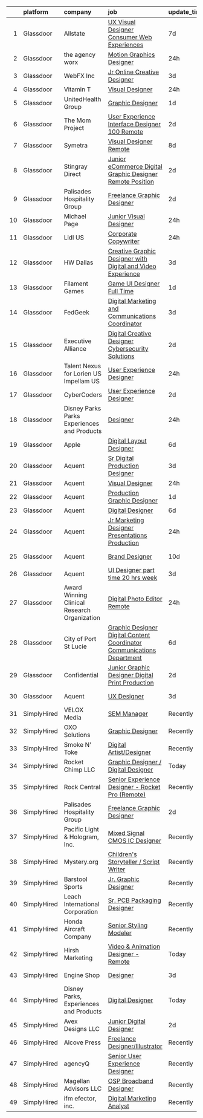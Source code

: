 

|    | platform    | company                                      | job                                                                                                                                                                                                                                                                                                                                                                                                                                                                                                                                                                                                                                                                                                                                                                                                                                                                                                                                                                                                                                                                                                                                                                                                                                                                                                                                                                                                                                                                                                                                                                                             | update_time   | location             |
|---:|:------------|:---------------------------------------------|:------------------------------------------------------------------------------------------------------------------------------------------------------------------------------------------------------------------------------------------------------------------------------------------------------------------------------------------------------------------------------------------------------------------------------------------------------------------------------------------------------------------------------------------------------------------------------------------------------------------------------------------------------------------------------------------------------------------------------------------------------------------------------------------------------------------------------------------------------------------------------------------------------------------------------------------------------------------------------------------------------------------------------------------------------------------------------------------------------------------------------------------------------------------------------------------------------------------------------------------------------------------------------------------------------------------------------------------------------------------------------------------------------------------------------------------------------------------------------------------------------------------------------------------------------------------------------------------------|:--------------|:---------------------|
|  1 | Glassdoor   | Allstate                                     | [UX Visual Designer   Consumer Web Experiences](https://www.glassdoor.com/partner/jobListing.htm?pos=105&ao=1110586&s=58&guid=000001814c5f765fa88008948c3f0627&src=GD_JOB_AD&t=SR&vt=w&cs=1_bc588418&cb=1654843734004&jobListingId=1007914485050&cpc=451933188B21919D&jrtk=3-0-1g565utk2r0os801-1g565utkhjm5n801-3196ac33e8f806e8--6NYlbfkN0BLH0BMQoDn-yw6Urt952hBm1JLFZ7WpBxND2cMIOjOqdmupiC_ZwOjCSzUpM3cDMZGOf-Kt_-x8Ym-llbhspBMgQkvS4-FVVe4lgdPNxQFzCtELzUdOAXdalJtT_oXjWdEPwr5edWDyv8RyJ9E9o24SA9RCt72_oDm4CeruygIA0PVnN2MWJUT2-BxZSxgy6NBtM1IC25oZSmklpD2K-QeMTf3IjYvyO6XLl_1zquMbzMdXq11FbImIh79sBs3B-qXCkO0LlvIe6S9H0gdtyakVCrtzBxYSxfAi_yjQ50x_c-udf3FXsZLZsFsVDLi34WezCdSuyrl7fc-Nx_xccCqyIKwiXCl5tgP-mRJSxsYCvSKSyiKiKKb7MpchxVrbdbAK05bcOVPNZbH1k4OfCaC4WOwVW7XyeRrbx_VsBVJ_SgEj3vgiUQ5Q4qwbrQo8eO1QrMSzk9N62KiqyGVN3hzyAhRmx9ze9G0eWhU0iyYiRhjdMF5-7QOjWMCTCn4jQ1LOn6h6Hg8BKZGJH12w-V1F9Yvfi9tqU1AYSHQffHEE1XzFlfzjk3dtC076auF_Sh_qQi9YH14ZGE5NY7osyDMhh7O1PmRnQEL3zkzoNU20VRvWNzSRoknZ_AXcgpgocdplTkmaox67cFpV__OpcOv5kSd4WwOw-bVL1NKE8_LcK8OU9zS99udJ5hmasniEOeW9CJl9SIBcNNH-E7aFix_4tAVbNGRBnbIDTknExiprAjCxDq7iOWjEIIxObiUTGQoECxiZb8wQiC4vwkiotcgplD2NUt9vaVQonlg2zL52NjL7HqTrInndW5_UcQjvDiNjM8oCKl4s33x0cTbP-tNcBV6iqcvK6OF1IZXdOeRE9GHe6WdB1MyL95rW42Z0R_bRoIpMdbhBMAHXj6n-cZASLmgz3BbZD1EULhlJ_2TQeTc2jCUHyIQjfzqzlhJrtojymVV3DpP1DqqS-lv3Bn-XcbBeehJk2Cv9QRLK7iUBu-vSI-UWHxhj8U3tLH8zZXTazYVarg61SAwmQYUT0L6SbCEodIohkKW1x_7RdQyh0zPnylncQ-UhS8oTKFl2FbN9CfmQ_Wvhns361ZBqHx61bHCGCZ28l9WFJMkgTwks9nF6pA4QMQyXKUVLETXiwAQSAl4kdeKwJF9belMdTkbMqajCJ7oV4jkF_nkdRckRQ%3D%3D) | 7d            | Remote               |
|  2 | Glassdoor   | the agency worx                              | [Motion Graphics Designer](https://www.glassdoor.com/partner/jobListing.htm?pos=124&ao=1110586&s=58&guid=000001814c5f765fa88008948c3f0627&src=GD_JOB_AD&t=SR&vt=w&ea=1&cs=1_879ef0d3&cb=1654843734007&jobListingId=1007929000825&cpc=B101C867B3EF2D75&jrtk=3-0-1g565utk2r0os801-1g565utkhjm5n801-4dfcfc8305449b5e--6NYlbfkN0CNOKpjDIEH11s39GTuUki_mvxNbnX5BtDlH5CMrheAnKze_5JrwQ4joDkGUDohP_SOE8lAmt_vZz9G-EGeDnDgTY1ABtKeqysqzdMimEJuW4OehRSyHdtwSeBMy4KE5yHdmtq7NRKfkLhsPZmu_0uv50DREJw-1P13a4hdLrI64tEYfjorVf4g4VaMBm3NT-0XGn1w2JWBAxW_C9ZW8q1pVowr5zt_UsG1bwXrRngFGad8pN2Jiq7nHhcgbO-hxfswFfVx2ZrUAe1k1P04cnlfmc-vwormuBxJhhq-sytlSX-oT9QUbjdVSkwA9bxvNB4vX64IKkYkXWmcwLwt2pKcDNKSFGaaOeuAICxXhQbz_Gnfdfoz4Jf-eQj_-IiFbfTsKE9YSPeUNTzCLBhsswgR6c_bVmDadaeIQzuveNMja4sxAvX_V5GypKyqGX_98wkdanldfZMo93jWbtpb23JrKvjnKkYHCw-taiD0HvyHBSmcIt4jQhJ9Pa4LTcy9VNtnFQzxJGbZodeXwsMluhci)                                                                                                                                                                                                                                                                                                                                                                                                                                                                                                                                                                                                                                                                                                             | 24h           | New York, NY         |
|  3 | Glassdoor   | WebFX  Inc                                   | [Jr  Online Creative Designer](https://www.glassdoor.com/partner/jobListing.htm?pos=101&ao=1110586&s=58&guid=000001814c5f765fa88008948c3f0627&src=GD_JOB_AD&t=SR&vt=w&cs=1_99ae5d82&cb=1654843734004&jobListingId=1007920957224&cpc=8C7EDB9C3100EB8F&jrtk=3-0-1g565utk2r0os801-1g565utkhjm5n801-a5e3d758c20915e7--6NYlbfkN0AA3uNcJ0aeXBAdVd1dUlJvZjHaUXbbC2QUFGJChoFW7xEU327m6es56oflZv-QfBiXaJjOm2dM-p2ULuXGhhiddON2dPCKM8MZpqUxQMhQF42Ox2TJ-0G6ZeH3VMrntCm-DglIegi0fE0cVrwpgnw8SZdQzorpRYu00TAxEqzDvmhaNkrpWfvCy1IEX20iC-zxOaAvKZRx7Q-8ZAVh3syaEDUQJjusNIt4wbD18Dx3H-uSPgcCBlmzB6DPQWZ9_2T1zR9gGAg0CowSnZEkMc8cZSSZdMLUXjp7e3zGM2r9PnjCtpmEKz2YU_VnJHi3s2556HFi8UTA6XRjcTyi8UD0eZjprpE7L5RTp-TokDaleeNAkJGjLpQqKWONWQn9PUUiuf56X2Vlwl7ATOGzj6e9MZ2j7QbtEx30fgDkWvk8TSUlqj7UNAFQp4y1xMyuNEf12nUwApJDeRVIQtnxeNWavE_r3Vw3ZFqW9WIGTvyHYGxLs_ICZmF9TixwyYMGc8PZXh81Ggt6FsqpoLTIe2SiuTr9t8xbUDjhET-MnKZ58x6n725St3wlyOkcl9ctzDw%3D)                                                                                                                                                                                                                                                                                                                                                                                                                                                                                                                                                                                                                                                                | 3d            | Harrisburg, PA       |
|  4 | Glassdoor   | Vitamin T                                    | [Visual Designer](https://www.glassdoor.com/partner/jobListing.htm?pos=128&ao=1110586&s=58&guid=000001814c5f765fa88008948c3f0627&src=GD_JOB_AD&t=SR&vt=w&cs=1_3db91c50&cb=1654843734008&jobListingId=1007930527459&cpc=FB7E4A1762AE5BEC&jrtk=3-0-1g565utk2r0os801-1g565utkhjm5n801-d8519498b4b33cf0--6NYlbfkN0DMrcEu7yrtATojKJA7cEzGQ3FdRGWLh0CZQInL4ECGI6k5tN82kdM0OKoro5eXmjoTMWZIbl7u2w_3G-0AgWkK9o28OK6nRRyVfT9Ik7OyxkBbbX_YtSkQ1NRnnViWIZLe2vf2pEFm46jGvQJq7AavDzn6CZotzY1UBBCFdcw8wTRtI5AIHHLIqMxgMNjsPjNyQwpX86vcx0WU6b8oJkwkzSQfczGX97iBeleguYmkfrkc8VapYXEy4KM_u-1AL1et6ty7pSURnFMU7vDT-NxqRPTMLJ3QdaG6aikipeajeNOrWczNt09DXhtYKoqdUZ7OqZfojBrQtR9gH2cLYK4_qBm7r_PXdAZHFXLrkm84VgfT9Pc4qBQzHvRmrWiexHeKD7mz-60JsfAp9OpUHpfWqYTwXzqZwRmYlmaRpApdCySJexCaRt86D4g5d9p3kQRAZUavkKy08IzdUPtB0THY9mFGIwDYaiY%3D)                                                                                                                                                                                                                                                                                                                                                                                                                                                                                                                                                                                                                                                                                                                                                                             | 24h           | Remote               |
|  5 | Glassdoor   | UnitedHealth Group                           | [Graphic Designer](https://www.glassdoor.com/partner/jobListing.htm?pos=112&ao=1110586&s=58&guid=000001814c5f765fa88008948c3f0627&src=GD_JOB_AD&t=SR&vt=w&cs=1_a53f90b2&cb=1654843734005&jobListingId=1007925723691&cpc=D2F1DE17EE1F43B9&jrtk=3-0-1g565utk2r0os801-1g565utkhjm5n801-84099ce061949680--6NYlbfkN0C8O9VKdOj_1Zh75e9_CvYhSsWVxS1Pvi5WUWhsf4w7FJvt2herunrAnbex0gfe-miEtfwnEG7YmaI0P4cBz9r9fnZa9AqoU3ZpeJ7qE8olRGpOy3xTEezaZvnleokIt1RLNfY0JLr9DEWCbHWXbbPy8uop9OifTU7dcaR19oDDO_qhOthZvW7D5mRp5WptNnUTgQnrgu_dBpfzZKczZ4Jpr93Ej-h07i29tQa9duGuFP1KJyqUhAmpG5gQL2vxT6qKo02r9kmfUVuXsafeYsrWAlT-bqAB4TG0iQKUwlLtctmPGNWpMkg-_BFIhDZ_QgKXIXZPNPV_hIc9AMcMv99pg1r-RKj3tW6RiP8CXXOHNFKhNYcFePrfWDYhQdnv-NlHxDv08Un_R1lGSiPnvfrt_QsyI4k0DKoAgXhLOo8qZsbrTpvp0_XG)                                                                                                                                                                                                                                                                                                                                                                                                                                                                                                                                                                                                                                                                                                                                                                                                                          | 1d            | Metairie, LA         |
|  6 | Glassdoor   | The Mom Project                              | [User Experience Interface Designer  100  Remote ](https://www.glassdoor.com/partner/jobListing.htm?pos=118&ao=1110586&s=58&guid=000001814c5f765fa88008948c3f0627&src=GD_JOB_AD&t=SR&vt=w&cs=1_40d1f4ad&cb=1654843734006&jobListingId=1007924076264&cpc=3DB599BF2F4828F0&jrtk=3-0-1g565utk2r0os801-1g565utkhjm5n801-c89015cb782c88fb--6NYlbfkN0BDp_epf89aHDQhKpPegNJQ_ldQpEFZQsM9OcONMGxWx6pU56EKHF58QjVdAUvn2gWzb7WT_VdhIpzAiVpMODtkVOcZENW7bENNSSsAVNn7IHdDQtV86IQomUvFWJWzGvxMGURGvnhkP5eEoFQVp12XiJi2UjaWP3yK1iLlf7xJNcT7JiNQILogyF-m0AGT1enWKNM6wUfuow1E2njTXElQ69bdPqkGhWcsx_OkuCo3PFRlaZvJRxyrMDKyxgWTJ4dbD0Z32newvUEmm-eTFEfllEROssvsdvbrqT--w1_qrHtJuV24fzxdkQo683wImnguLMdAmhSf46ZwidmTCzruuj7PjV23MHuQWGNrU69flLApZC2KWN8N-nd69Bkw_Rcz9XskbqGBge_rdnOD9a_-WUgra__S26hf4vlOTxlFgOdJXqAdZMz4sZJ7PzkQqvagyTQCkR_1joH5DiU-jxwSjLJJJfDqswjj9IpewHN0w8WhYECmGyN8q5TN80YJJIbzNP0YR0YuX9bhhlcQshh62up-q588dMh2pmqOG59X-IKhjXDZxm5eQXakYY9LjYM4wXehtd2ctA%3D%3D)                                                                                                                                                                                                                                                                                                                                                                                                                                                                                                                                                                                                                              | 2d            | Remote               |
|  7 | Glassdoor   | Symetra                                      | [Visual Designer   Remote](https://www.glassdoor.com/partner/jobListing.htm?pos=116&ao=1110586&s=58&guid=000001814c5f765fa88008948c3f0627&src=GD_JOB_AD&t=SR&vt=w&cs=1_1438c7f0&cb=1654843734006&jobListingId=1007910117840&cpc=8795CF9063CD573D&jrtk=3-0-1g565utk2r0os801-1g565utkhjm5n801-81365151b091542e--6NYlbfkN0DxLmO7NH_YTtLbOIMvJFqJGEF88__vqD2fZF7JxivJ0azNiCTgnfJhqK52DTe9kl3HxAUXSrL2mTd0Ptx5yHlrOP7pNyy_I0DH1ewqAlG-HwrZHUudZdbZdhMuQaE91j7v3Tw7VN79EeVQTmxCsMd4tn55Y-PDa_cgZasr_TwpzBPmhQ7LgEoU9MVtgisGyxve_mgKCkvwIM1jenrnTPiAhkQS-IQI1e6obUGbteBQHCrYruA0Y99op_UObPwh9vduIchyiYuRnCom9b8MvYmZakQyEz7rBrj2y_cruem3QxXiAqelnLtfhSSdgRE4JuCTryN-uV6Xc9Pb1XG89In2GZU4XhEg6b3Xifm6wlLkcvdNbUFIhTsfxOflZq6cdmYlPoRdOFHzQxlLY4vnLkjqMUwBypBeD_EIRqKHUjtaY8PAy6WN2Qpfvt9oYy6v_aAR3FdzrY-6BbJMC4sObH3j2sTzmbp5bT6arN2pFirGtxP5S-eg0vKnVnsx04dv_pwH5bSS4R63v0-jyxLCF6dfJaqDobCo9RvLkfYIGrtapGRwq5gHPHG0VDNIiuNiKX0c4Hqe1GMDHg%3D%3D)                                                                                                                                                                                                                                                                                                                                                                                                                                                                                                                                                                                                                                                      | 8d            | Bellevue, WA         |
|  8 | Glassdoor   | Stingray Direct                              | [Junior eCommerce Digital Graphic Designer   Remote Position](https://www.glassdoor.com/partner/jobListing.htm?pos=109&ao=1110586&s=58&guid=000001814c5f765fa88008948c3f0627&src=GD_JOB_AD&t=SR&vt=w&ea=1&cs=1_dcda818a&cb=1654843734009&jobListingId=1007923741709&cpc=8795CF9063CD573D&jrtk=3-0-1g565utk2r0os801-1g565utkhjm5n801-ca1309b66b79657c--6NYlbfkN0BhFJ8ddqZb8WQY2A-LeqcjzbfYC2yoFcx2RKsEMgWd6jGlCMHeR7ko2nHT3289qBai5XNC1ViXklPT3WNs2_u7ER1JOGWSYvxJxWskRdie3v46bNpVlxKyU1DIVQXhDtzHDF41iu98h4VRwKzPs6k3Veqtu8F_3ZVz8m1fz8iC-3euLieDQOUjgPFw16-zL97wFQJ26EUbVWNY3U4pHXGlCz4CbdtDcXfHpAWZjxYPDSP2bqmBLUctceuLzNb4-9ldgNYWub3WGpVPYDxL-ebXitcp0iZy6vng3sbuQJroQcsny7OhWid3ghi-p9Izmm2h5t8P5eu4bBBxF_em3MvxSsp2Iwc8Zhk6cUyBnimV8dW6NADqwi_hqFMqFx2rsg0a5RYfVJRhSl6-2NCsLHT0e93bH42_ys7fdhG8JSv4AN8-CVSDzvIgRIc2bUIcnqasmOc-LUxQrZZaif_HVMdJ8BIj8KkQkF5DVx6hCwIxzhcxenpEoJb_SwW2UdXd0d8%3D)                                                                                                                                                                                                                                                                                                                                                                                                                                                                                                                                                                                                                                                                                            | 2d            | California           |
|  9 | Glassdoor   | Palisades Hospitality Group                  | [Freelance Graphic Designer](https://www.glassdoor.com/partner/jobListing.htm?pos=110&ao=1110586&s=58&guid=000001814c5f765fa88008948c3f0627&src=GD_JOB_AD&t=SR&vt=w&ea=1&cs=1_58c7a596&cb=1654843734005&jobListingId=1007924335698&cpc=F41FEAB56D215062&jrtk=3-0-1g565utk2r0os801-1g565utkhjm5n801-b405e2b8cd644ee1--6NYlbfkN0D-dciPH9-XlgGA_QM7HOrLqMY4F-XGjrsbE9eoo8PYvzP2YlhXXoN_7sRlTygH8jXsHW9AhhAerFGXSZzjzXUL-2FMcYLGfFffhRGLPR6A8Cxyaq-mxTzdhVDhKA4ZrfrYplTarPFPEoWbiFJaS0BgSMr4lpI52QJ-872kShdPl5U3VQOKBkvAVJDfmwkKnyO996_KFe-8RoXWdq_baslmIC3YinnrWXCaMQgZ7DLzqefK76wKF3j6MAK7niThiGuzaHbg_jNA0g0RCHgg1EAof4LIX_KfgvGOcZZ57_XnFVcE5LmLMnL6TU_KsXq2RY_OIcQr-KYNzGs_T_MrBpHx5vwS3edqZb4rqzY2vnj0gshIzV_XA0YKoWqX9NaPG4EQhGnF-Kb4kc79i5UmNf-8EyAaRGfJP9Y10H5L9LQ43PPB0At2SGJE6JCj1NnVPW0jFu7mkB4TY1dbuTGFlJwmPjB3--b5OKwbLSebYIhOUhhvpBLOQ48vNvpbFjRIR30%3D)                                                                                                                                                                                                                                                                                                                                                                                                                                                                                                                                                                                                                                                                                                                             | 2d            | Remote               |
| 10 | Glassdoor   | Michael Page                                 | [Junior Visual Designer](https://www.glassdoor.com/partner/jobListing.htm?pos=130&ao=1110586&s=58&guid=000001814c5f765fa88008948c3f0627&src=GD_JOB_AD&t=SR&vt=w&cs=1_9ca21044&cb=1654843734008&jobListingId=1007928702377&cpc=F41FEAB56D215062&jrtk=3-0-1g565utk2r0os801-1g565utkhjm5n801-93169d2ec020eccb--6NYlbfkN0BR3ykMnr3Vw97HK5IC0i9Uo32NXohanwqRY-CI8z69bhgeevNMD5Qwspc8okAYAwYe8UYaDDZ3juXZomsDYgqLO7C8kFnoZH5TFKU0w3QBxRYopMv65UtgRhebOCD458_83-WChSG7M-rU16JKdHjP9aPtnAXh8UK6zTPDD0x1NbJPQo4J85lhmeP_FQtD3u__Nogsxik978FZTce43b8wIjo6CZcOph0N6jA3KRl1wj6Dx-45naChi-h7PAY3koC6x1IjWjkrKdUHNLLiu3eH0sit8imueUvVPqeIkAQB39MSJYSdfv_LQj-Xupvp5GR49tPAD7US6rXmI8G2uVkBB24Gk2NKiDKIeLnx4RBuo6NZafjt6aOrLCUKOFqDfiodLOXzj19MR1OWyF8Eugh_eIZqiYAz3DsQCc91RHH7rrE6zCjaUsLPypkbpRSySblqc-LFXHvlhesEjHycEyacEMTCIb-VoiFBOxZZy0oQVC0HIK2CtYvG47MHFFiSdYP9T37yBbBkFxqHcSm5JHDURTBg5fysA0PLh4t-8sfFMzHtYPjnc02KJza5-mSERuobHmvQrFh9MqLZGYCTEDedmClDJLuzSERFHP3zSjmidZvAEK5AhAqIQ-QOh1F60_o5YhTawfDHkOXbsdADXJ6GFX4-8NC9qm6eGJJZ--I-IYc_doYrChsmbs9ZWwaNwM18Snw7jOTEpu4W_Jzu4byI2fXA3b7PFtkgdEBOQjscq2L7CxBWLV_R71qasGya26DZNdz69vv40vTRkTLBdjQyqsxVbxGrxS7N2ysVOU19_Yt2KxQBl2lq_z4MCqyS0hP_VHh_-4EUtro1dxqam8ZNgpKuui8L_ZOr1-faFzy4j2b3MHgwjmgdulLgfysnVfx72V1_KPDhtsIf5p0stvZtIR81fU8ZS4JzzvDToqdMBwGWtybGX13GjtMNbtK0TqBjh-50pyCGPuDCmwJIizEG7XoRSNBFLyF9A1d0lSKgJGx2A_8xP5q59fO27WvX-Cmu1dqb1riAKA%3D%3D)                                                                                                                                                                                        | 24h           | New York, NY         |
| 11 | Glassdoor   | Lidl US                                      | [Corporate Copywriter](https://www.glassdoor.com/partner/jobListing.htm?pos=113&ao=1110586&s=58&guid=000001814c5f765fa88008948c3f0627&src=GD_JOB_AD&t=SR&vt=w&cs=1_11531aec&cb=1654843734005&jobListingId=1007930038559&cpc=A65DF3A704A48F9B&jrtk=3-0-1g565utk2r0os801-1g565utkhjm5n801-daf455dabdb6a116--6NYlbfkN0B7lF4gd9LLEYBrGqWuHscbhgZWYIDZvIdUMuh70svRVlXrsVJWsAe4yv5l_hMWg7mlGMKZGTURPxUwBPhbgyCZE1X8TQBYqrpUlGH3AJpbbJ5uY0mk5NU3qVyFyfVNq3Nk6QNFbFbOkDYkiRDWhH3ymWxLg5ae-9AHfAOjf8s_8e_qSyWQD1l2GNyNCRYunE-uJJ5n8c8RtYIVzYNkqzHD63uda006hSYee3hMqSS5UM6H7XM7vwb_97UFYtRTdGXn2KN0Aqwp4zfZSiWqUQMVDu6jSyh3m6eGYxX3YPvwhKkXXYKS1k3o_nyJA4LRtdCvlhPWbjfWxY24tF4V8CcdM1pLvMAA18PSG914Tgv6AXEH8acrhEKXSAEkL2VGSImLhthFDj8F1uAWgnxcz-o0TzJKRpLBFllPmGC9DRJpJdqbSZevXne_XqpjU-qtFqxKg3WAtfzXD0AQADWsFt8lHMgbUYkWbrhsn-1yE7wyzZ9zZTFJLGpM55X9kx2qlYuAWPO46F5FrvxHFES9gxGCgassU9LNS3c%3D)                                                                                                                                                                                                                                                                                                                                                                                                                                                                                                                                                                                                                                                                                                        | 24h           | Arlington, VA        |
| 12 | Glassdoor   | HW Dallas                                    | [Creative Graphic Designer with Digital and Video Experience](https://www.glassdoor.com/partner/jobListing.htm?pos=126&ao=1110586&s=58&guid=000001814c5f765fa88008948c3f0627&src=GD_JOB_AD&t=SR&vt=w&ea=1&cs=1_9394ecf0&cb=1654843734008&jobListingId=1007920941930&cpc=3DB599BF2F4828F0&jrtk=3-0-1g565utk2r0os801-1g565utkhjm5n801-216e27cedd04274e--6NYlbfkN0AmNKfMoP4Y-WcwfZNcn8BOAGDuq6g8N_Yu2sz9wbgpAMHio7G6slkKqzeMFlgaBrlo4SIlbY2cnLhyZlDxkJbLDmoLGa95g0yC6hCLKz4gO1UNar4bEV1TFtRiz347Sem06n6HmBs4VwGhe726-pSZ7nxtckvYjsfRPyZAMcQa22d63Z7KThvlYw04eEcAn8V0zw7MHs8dE6zMrytzLIbVFO4I0kXSNgAg0qhl_MDeQByD1vZeLgfTgke-RqpC3pPYCuE2Si_PuLsqy1o3JX3uhuzqVnQAt_kzJ98MhHyF8hO_vObjrDqGtql4A4r_4_sLxwhCFtpE9bSTb7LVjzDwzJccEanS7ohizSzZvKXP_sgrhNKrpZT7qvdfFuhn60Z3KBC1oydxapTFiRCyE919LdH6gKrDNqjyZBTgev8Lg5l-z_lcUAf6eqr6LrnHvcevezmpenAYyjr6UzbUmh9-nLbQT34AEDXooicO-NOaGOccf9p1PLChitmmVzyREpCPa-tyVa4llgEuhXkvDkVNjUmoPvR49JMyN3VGfqVMzeEoXD_Q3wod)                                                                                                                                                                                                                                                                                                                                                                                                                                                                                                                                                                                                                                          | 3d            | Dallas, TX           |
| 13 | Glassdoor   | Filament Games                               | [Game UI Designer   Full Time](https://www.glassdoor.com/partner/jobListing.htm?pos=102&ao=1110586&s=58&guid=000001814c5f765fa88008948c3f0627&src=GD_JOB_AD&t=SR&vt=w&ea=1&cs=1_444e4939&cb=1654843734004&jobListingId=1007926667899&cpc=C17E88BEEFAF6676&jrtk=3-0-1g565utk2r0os801-1g565utkhjm5n801-5741f9704e3fa8b7--6NYlbfkN0CIHMGocNKd5hoXLwwKXhS247lQakt22NtwViB8HW65UO_fRUkh-j7Og1M8k5VNV9rYplI4LJe9i7ed3Kmy23rbClFjac3rCags56SL1kJCIrYQichaQUGDB8kNDj1U_zqYlK7mbJnHBhK4jTqTofAnaxL0YVR1u6q9U8_vkCS7BryN6jYcYPvTGpauNhw14zltC673JiyqkxgfrPpqbrKtQhOJ5mSearWSWz7lFH0LHZIaLbJ6_wGOV6gBKSjiv7LwnOuXdICEHmUF-B_D4AOn7LHoBqgA_nHn9Loz9zX_EQRj4uNnpYxaiih7eRlfrE31CPIfjj1XgUza5ypthZC_1-E0UYGIks1ER02fSeVa8pUKgXm4jUuyBzC2ul_U3BJf5wmWX1jCb88gPMAz4Rd8A5s2o7A39Oln2TWNxlHGcaiJIJ_WZ_wJy-cs5oAZa-kLUTsoUQDzioTOWoAo-Xi4)                                                                                                                                                                                                                                                                                                                                                                                                                                                                                                                                                                                                                                                                                                                                                                         | 1d            | Madison, WI          |
| 14 | Glassdoor   | FedGeek                                      | [Digital Marketing and Communications Coordinator](https://www.glassdoor.com/partner/jobListing.htm?pos=115&ao=1110586&s=58&guid=000001814c5f765fa88008948c3f0627&src=GD_JOB_AD&t=SR&vt=w&ea=1&cs=1_0694483e&cb=1654843734006&jobListingId=1007920770878&cpc=AC285F3A3ECA6BB0&jrtk=3-0-1g565utk2r0os801-1g565utkhjm5n801-cca607c3c0648905--6NYlbfkN0AquCZtbr8whE4RyoGB45mshiPvIrxp1O4WhPj3n7YTCAYHPtPcCf2KkDSz2ATG_ATvbHQRzVgspjWIohLOvsKGZ_3Q0U0zMS9zoAbtAz67XR9oi5E7WPeTrb2VQhdWF7vOGwSOKvL1hyblesdU0_xBAuKsYrxZmZYFQ570ELhu6jpjSTK38ey70P3u2UYcX5HLrkp5huXhLvpQQ6VqK8K1bkfrlK_pPdxVwp04JdMatYEnyLCi1eUzet3dzatgsr6Y-auysOtAr_vv77hj1x4l5ROf2xgoA9Qnn0U7zy12sq3fSUiMm2y0j2nTq3VP0SRjxXamzZlauFYyxpTCp3S_GirXPe9fYj4Hwo31Uz0t9J2R8Q-PE0wYm5pM60IKCo_z6lMBKkLiyEbChSZV97jS7xg3SJBIUM4hT3ujNLwqMe3KSstPVJ-x-p9V9HKDAeo0i8NK1Qztqd7QxSOoUIwAbuXwAnHZHgEhrc3W2vEVb-7zAUvRqD4yBEFAmquNUzEvDvmDo7C9bU8PV3YBmTam)                                                                                                                                                                                                                                                                                                                                                                                                                                                                                                                                                                                                                                                                                     | 3d            | Remote               |
| 15 | Glassdoor   | Executive Alliance                           | [Digital Creative Designer  Cybersecurity Solutions](https://www.glassdoor.com/partner/jobListing.htm?pos=107&ao=1110586&s=58&guid=000001814c5f765fa88008948c3f0627&src=GD_JOB_AD&t=SR&vt=w&ea=1&cs=1_72794ab4&cb=1654843734005&jobListingId=1007924471012&cpc=39721386339D0809&jrtk=3-0-1g565utk2r0os801-1g565utkhjm5n801-ad74467a5a21d82b--6NYlbfkN0CwzYGXvs7IoeNFs0Zh-VdXiH8J6jyQ3NSSlcfr-Qk_wxbHmGsP4nGx7LNB6r8l1gq5JvdwfVRs1V29JKme-1h7gzB2CHDshlgDvI_3zD0Q_PKn07thd_x3H7_BQxQyGtcmyZ8LABYUG7e2pc1B8w1oVvPe1ohEWWTtVEFbsaOoIEuLv_I9H5vQwUaKypnQ2aSyVkcYEvPgUSYXSf6gssmLRpidTtlmMl0pUs0v3malB7ztYo-mw6zuic0N6HM7xNtV507HoSVnZCQTTQEkB9p-aIhqUAD9E1Or5VrNN4mVYJPRi-gxSPn9mRIxmmygiCATf89a4T3f7ewikyGjl5Z88tAvz8YbIRjg_kMvUJ3dfxieShhbukBWW3lt7TcvIbadP9Hjt2ZOZIDPW_k6rerfUhxyTBpNcfvBPKCIKCQoPXL0oAHtC5IcTkeqLevB58EZNdr6bHtYZGZFOvvTWj6OME2caPpquRiEAZi-U1zXErk4nhcCwZGHJltmUmFNAFNVAoFC8xQJfsjUThD7RftPLMSqM0gotiHwv7FHGaIl6DiLghAQ-7E6kipGT1Fz87g%3D)                                                                                                                                                                                                                                                                                                                                                                                                                                                                                                                                                                                                                                     | 2d            | New York, NY         |
| 16 | Glassdoor   | Talent Nexus for Lorien US  Impellam US      | [User Experience Designer](https://www.glassdoor.com/partner/jobListing.htm?pos=114&ao=1110586&s=58&guid=000001814c5f765fa88008948c3f0627&src=GD_JOB_AD&t=SR&vt=w&ea=1&cs=1_f2b4237a&cb=1654843734006&jobListingId=1007929643926&cpc=0C139D4CAD5A6DB2&jrtk=3-0-1g565utk2r0os801-1g565utkhjm5n801-5676c7d39d2888c8--6NYlbfkN0ARyD88zZa8G4fZaD6jLAgXtQ8K-B7dWBWCK8oXQKVaKig_6nzqbLjwMGuvQzHRYlMgYbUjcAqUjRQS-QFL-aHs_GaJdbjTGMRGGBhel8_kPyf7Xom1yaUJWfqycwXroM6fuv8qCb_53NTqP7EE8KAGs1-Tr2v8nyR6qDBGDLRsuIsWuJX8uzU4dxXIMLtqwH9BDU4wjl7wnbaTXcpbGCXiH014vKvCZnA2DEtVBqryZX0sFD3iq0obhrY6hFWxwmLSuRE73JULakyACprIbsrwKjlGFRTEi5-FXklEjQQBgygZtrEMIRpu4LX8deNrMgNKyH7bcsMPKP1utSaGDFJgZ5Aus7pHxhta-S6wTuKPu9FDtBXpsxuoUjwlnxl2YS-JTLhZlqjHrDrOevoX7t4m5u0Fb_mvFAJsJLV3Dp7XBx6DmqMsu941QoErJKbhsnEUVj46wF5NpshMHVngaGQBJrMPRkAfacCtg9gh7rkVDlbRBnDN8SEA1Lv_3NL8XRb-3c5rEQprNg%3D%3D)                                                                                                                                                                                                                                                                                                                                                                                                                                                                                                                                                                                                                                                                                                                 | 24h           | Remote               |
| 17 | Glassdoor   | CyberCoders                                  | [User Experience Designer](https://www.glassdoor.com/partner/jobListing.htm?pos=127&ao=1110586&s=58&guid=000001814c5f765fa88008948c3f0627&src=GD_JOB_AD&t=SR&vt=w&ea=1&cs=1_4f0d8482&cb=1654843734008&jobListingId=1007924033366&cpc=FD1C1DA32C38CFA7&jrtk=3-0-1g565utk2r0os801-1g565utkhjm5n801-b2491658ecd8b5e5--6NYlbfkN0CpFJQzrgRR8WqXWK1qKKEqALWJw739KlKqr2H-MSI4eoBlI4EFrmor2FYZMP3muM1cYvA9Aw0ogmBomA7d0SE11ftnezsr6GAva9kA6s15njMtLaZAuQWub7F_dtom_4c4rpOUZb17j02ZXJBvf6E_l5WFU7cccHQf2EBUYAY0KgKNopd7wEofHIFz38_LAQYpIpfyFudexNqJAeE5p5DMGKT0pAR_iaoVl9JUkx4hpvxkZE_zovDFgwQet38mIwEJhCQvvBkITj5wK-mXsPjkO8mKGQwpJMIX7W1_RVftRt8K4L2p5jw0U5DyeqthE260rSq8aXc8es9sJ9HwD8GZQ-joZ0s_2_G-9OOdENg_cwquMx6z6XYSUTk_A7ydepJniPqQRvl-Qjqg273aQVPpGsZc7Fn8osK_LosUy6hCT06RG8MjRxGelbXdRYT09w5qz_c22V_hO5ZN1n4zsdpExK_x5IW7W32qTI5j_KITnBqdXDaA3CYeo2ba4pn4hgkchFmEaQ-uAgT3iblCsFXDZG96wHtkOVqXikXIacFKiFunWRJhFaX1OieegIHY71U2LLMt7A7NdxTy04nIM-0U81jtnGK0rhFkXDZ4J5EMD6H33kJ5s53aBgyLusYoUO_QvzEVoxz_y9wnDZOAHWhFi8exKEsMd7L04CsEYtPWYGxtdBynUgy99cgg-nOHc1OlRfh6jq9DLyIEA5Rq3z9FDxDe9PZEfiztWr6Z-TkAl_LVqAfQk7TLoqBNZH9oycfsUGqF9PE2tVKrd9D1Oqxr7eJSoj21WPaLSPsRcLRShdPfl7Y-Fl3CAfKiY_Sx4m9ct6mH9qAGGXeAWojfZ8w17RqZxyNwI6oCCDaZT2ML5nK_RoJKXSUSyJRBbpMiqP-fn9jbm_f3G7M51hzCudQNrLRWpRqeyLqb4QmaFqTfhNZWck7Cl5QVhw4Usn-N9FNadA-pnGuJL-Rw7fkzj34-hBkyN-lT-0tU347Dwfva7Q%3D%3D)                                                                                                                                                                                                                 | 2d            | New York, NY         |
| 18 | Glassdoor   | Disney Parks Parks  Experiences and Products | [Designer](https://www.glassdoor.com/partner/jobListing.htm?pos=108&ao=1110586&s=58&guid=000001814c5f765fa88008948c3f0627&src=GD_JOB_AD&t=SR&vt=w&cs=1_6c5035d9&cb=1654843734005&jobListingId=1007930256287&cpc=B076152010A3B66C&jrtk=3-0-1g565utk2r0os801-1g565utkhjm5n801-cb336f92646948cd--6NYlbfkN0DAFTyt7pbDCC2JPO79CSdi1dIb81yjczP5qsKcZIxgiRd1qisRd4re16D_VG3-wzWE0TRV-qtevorwjV3mIJmiXXb0WTXAudi7ioZ4e0eyVj2o9JPD9f7zg2gmYwJ0zu9VOh4ktblP9_sN4JF0mFFnPzTHhjdHTPqojPoVT9e6GY5f_GqagXMLu2_yc6F6bzskn4Dw8GHqSpzjs0FBy_MrtYSfgavqSBZ_NUQItFSPt-WZM4e-K0Vnh-RM8bvYgDZGvf7YZvdjX9ZUmGROD1o3PSSqfi9gmvYQO2wfBuK_ywKx-yqAroELEvze9TvK480vbxdmP7UiR8Hu8m-CHrhXYScCXB388v50CIwRyteuRMXl2BT-jMqNXOnixgScuQxuyXGGYNtCyj8Sbvgfabw-2_PYKMi5BU40gWzz-egO0vDVDEdVsOyOlI9Xu7s59W1m7o4g943d5g%3D%3D)                                                                                                                                                                                                                                                                                                                                                                                                                                                                                                                                                                                                                                                                                                                                                                                                      | 24h           | Calvary, GA          |
| 19 | Glassdoor   | Apple                                        | [Digital Layout Designer](https://www.glassdoor.com/partner/jobListing.htm?pos=111&ao=1110586&s=58&guid=000001814c5f765fa88008948c3f0627&src=GD_JOB_AD&t=SR&vt=w&cs=1_de48fd0c&cb=1654843734005&jobListingId=1007917015785&cpc=B076152010A3B66C&jrtk=3-0-1g565utk2r0os801-1g565utkhjm5n801-8a90a70d83359f7e--6NYlbfkN0BvKrLyj5gPmtZO9T8euul8TCxuuKNOtzRJOomxnwSEodTz2Bc-sPZl8WPllYOnI2gKGmARVlNo3lfOjTHd7doCUsSM5i-YfW4ki4WP-9LUd2MVhn1uzP_bgH3s8MZWh03QrAkubf6mSv9eExnRnsSPx782mCuy7asyDNCUfMp8kjL_RZtOQHPZwrYU9_AkDs0q78TKASI2Js3aWMK-3u6zDJ7wv7AqtZuhjJ8oaZnnlh5ZKMrAuXuLNXBDpgu_3VPYYsO5_VpAWpgbKZXZeolC1eOlWRgU3utmbJjsMC39xyDiEK4Pkh25kEIpfKBq0fCkSVuUxShKAnTz-qkyP08VjeNuOwFVYfHLaZRMlDaOfLicmxtu3QVDXQBNNwOfnI0b6wMgs_2aOaxzKkt3L_K8yeE1nDpzUXxp9D9nIqz8kT3qkGEnuT-pHYfLPm-aY2idSl9SgoP99IuL6nvsRhjGPWKnB6rLare-z67hgN_aIg-DAzoRf-PuLFLypk2Sa5tljibztyTXv1Rths22m3Pq1Zva9V0_LoDouIY7fiP4D5CucQk1kcubWDZm_fWqy-lqHCQ-rTZ4NaOW6taIAzMuDDCBwkGXVpHAY5rTF0nKWgnHGFuA1C1Hq329P3GXOJPXkyKdSWSNv21Et22_2xcGWeOEZnPs2I3MkVKH5YFDJpMJKKz_ov33XHdURy8JsFmbRQg-8TcWdDjCX_jVh0GS1Kwy7RrPX8aX4EZa8VzUSSw2c7lVNiGq36AuSXAwNEf3nzzW2cMRvtnPN5qF8t2orhjGuGNX028zad7iHljOVpTa2bPSzkYu7kSHaB_0BIGYbrwMKPEUig4cKHaTDcolLF2pY1KFZeN5YXmL5LYo6mIcsY9L_KMhCBhR2uQLigPpiBFGXH6JiG4ay6oay7QrCX_wHGA-hoHxXL8TjNryIVY3TSU2ZBxlUA9N1nN5AqZqhicUcVdRGQ%3D%3D)                                                                                                                                                                                                                                                       | 6d            | San Diego, CA        |
| 20 | Glassdoor   | Aquent                                       | [Sr  Digital Production Designer](https://www.glassdoor.com/partner/jobListing.htm?pos=120&ao=1110586&s=58&guid=000001814c5f765fa88008948c3f0627&src=GD_JOB_AD&t=SR&vt=w&cs=1_a1e23c7d&cb=1654843734007&jobListingId=1007921832998&cpc=C4A69CCDBB3B9599&jrtk=3-0-1g565utk2r0os801-1g565utkhjm5n801-953cc05058cef521--6NYlbfkN0DMrcEu7yrtATojKJA7cEzGQ3FdRGWLh0CZQInL4ECGI9gD0Wolx9R2EDT7B77c2cSb21UpoZIp8N53jYO_X-sSQvxVN15ojehJN1dVXpIldGr5a5B4sQnNzRre_48jY5vF8_KyfYTpC8Qcjd7G56_hyQ0vkT-j6NlD90R3eOHYb3op5BPftFVMUnAQ4x5ftLyGT1QFBMJOetbXnQ-p1w7DAMwIVdxgHgqYsIug2DaJnr1hal7ISvLZAI_iALrse_gWaot-9ApEjD24q86TYUjDPNtD5TJyk_t78Wj-5nGuKQBnGu5kmpafQrqSqR5Av-WfkTJayjlXgZWRCd8nL4wDz-QOXR437Gx1ZXTfYGEIAJoPYcPY5OJ9yfFHhVHG1bGHPGHPiDpB7aK1UFi-4NLqWnUyTdzwVtYRV6iS-JNNoZoGb36XyZSRKS9REJU6CyDLvjE2i6UViQ%3D%3D)                                                                                                                                                                                                                                                                                                                                                                                                                                                                                                                                                                                                                                                                                                                                                                               | 3d            | Remote               |
| 21 | Glassdoor   | Aquent                                       | [Visual Designer](https://www.glassdoor.com/partner/jobListing.htm?pos=121&ao=1110586&s=58&guid=000001814c5f765fa88008948c3f0627&src=GD_JOB_AD&t=SR&vt=w&cs=1_89663a8d&cb=1654843734007&jobListingId=1007930053478&cpc=654405A9B1E0A9F5&jrtk=3-0-1g565utk2r0os801-1g565utkhjm5n801-71fa899a53b693a0--6NYlbfkN0DMrcEu7yrtATojKJA7cEzGQ3FdRGWLh0CZQInL4ECGI9gD0Wolx9R2EDT7B77c2cSOMP0fb3NsydMFVziH10OOSf66IttiRGCTDjeuFpwADAyPwf3orcMrD5SeqnNcRLPb6dNWvyP75StBSH-lRfiO0lI0A9t3spPFw_2FVLdqbnZ1bqdF29mLFd2bGAz3_xsL-NL2WE68ErCDGMHe4vVd61c3TG_efPQD_VXzNJJd2QVfzQ2Rpn2gzXfLp2hfJAbDWp0mlg8RNmNhtW-Vv1zy_KO0nau3ochq6Pja0qvZ4BeBv1UZJ9ArGS8g8JmJychlVrbYM4a4SPw0kDbwcNwLoYITvrZ5mW8lQQ211muuKrohHYy5uGhZJKApZxB3ZWzo29i_LGnkrqnUYfKp7SpTVP0xWJNYhgvUvMtN__DgYdFxEm26oYSmbPqEjUM7n3dQSG7sZlwenQ%3D%3D)                                                                                                                                                                                                                                                                                                                                                                                                                                                                                                                                                                                                                                                                                                                                                                                               | 24h           | Remote               |
| 22 | Glassdoor   | Aquent                                       | [Production Graphic Designer](https://www.glassdoor.com/partner/jobListing.htm?pos=125&ao=1110586&s=58&guid=000001814c5f765fa88008948c3f0627&src=GD_JOB_AD&t=SR&vt=w&cs=1_890eb907&cb=1654843734007&jobListingId=1007926858443&cpc=32EE424DE2B657EB&jrtk=3-0-1g565utk2r0os801-1g565utkhjm5n801-a1ffc6e7e89aa89f--6NYlbfkN0DMrcEu7yrtATojKJA7cEzGQ3FdRGWLh0CZQInL4ECGI9gD0Wolx9R2EDT7B77c2cTGca5antBq0eowksIIKaF-lhr3bw_BxVEVqZX2l9UVK3kyG5iMLPUA2dqZsXoVSfFJPdhOgT4uupyGPU9meSsKw4HGnjCH3GPaEeZWlXeE9USd61Fol1X6gASUPo6NvGE6EBEOKkL5z4Z5xrwSx5GYIiShZ4epX_JYyhztrsCNExiiuDjuSPeEj6IqPlUVTHIZJpfN7wd_3cQPG8fHdQmzSd5epOA8QOH79rI0q_kWKJ5Y0Mlc4ZmkTLENjrIa6Y-DdXpDi65UMWYHzf4s5-RafboaL4K3wwov5goQX0hbIGt6IMy01mw6F27Pn8gIMQXkdpQ7_jBHN6KpaB8P_gdIskt-jyi-XsC-CGGuDWPUyDQ6Fhod6KsvevI8s2-s6PZLEMJsGjjIBPck_ilucWk9)                                                                                                                                                                                                                                                                                                                                                                                                                                                                                                                                                                                                                                                                                                                                                                               | 1d            | Remote               |
| 23 | Glassdoor   | Aquent                                       | [Digital Designer](https://www.glassdoor.com/partner/jobListing.htm?pos=117&ao=1110586&s=58&guid=000001814c5f765fa88008948c3f0627&src=GD_JOB_AD&t=SR&vt=w&cs=1_c5b2d1c8&cb=1654843734006&jobListingId=1007916979150&cpc=FD1C1DA32C38CFA7&jrtk=3-0-1g565utk2r0os801-1g565utkhjm5n801-13c0cee860b26c04--6NYlbfkN0DMrcEu7yrtATojKJA7cEzGQ3FdRGWLh0CZQInL4ECGI9gD0Wolx9R2v-Aex0-GK06z-GMLB_9Zw-YDX__0YVr5GR_PeqvXDVRDG45uU-QI-TUwNtJKY5V-GKnM2mS2kDc5_L-R5X5mDu0v44I9YPsBPov9TsR-BS302MFc6nw5Dc8K1J2G-sUdNTUgSS3beIR5ZGPMBW18KJOq8QxpEmKUKBSvG2NcviIGFRMElpeduO3ZKgu7CrClTZddtV0qj-dvBaMvq0OgnRoB9QYuntKCViS2BkTe8Huzb1KxzBHHy2xwJi3SfnuohCOSUBt0gMvuPxG49_k1fNbD7haQH_LajkdVD08_rWH8ygYMU7vjIMOacsisFVaXkqpit5VuMPZ1tKAF5k4cOSrXgM_UqMDDnNIcxT7IWV8JX5JLRZjqZJWUc0Vaf68H5j9MghG1V-uXVELaXYGSWA%3D%3D)                                                                                                                                                                                                                                                                                                                                                                                                                                                                                                                                                                                                                                                                                                                                                                                              | 6d            | Dallas, TX           |
| 24 | Glassdoor   | Aquent                                       | [Jr  Marketing Designer  Presentations   Production](https://www.glassdoor.com/partner/jobListing.htm?pos=119&ao=1110586&s=58&guid=000001814c5f765fa88008948c3f0627&src=GD_JOB_AD&t=SR&vt=w&cs=1_785e4678&cb=1654843734006&jobListingId=1007930053467&cpc=4F748F1840550ABC&jrtk=3-0-1g565utk2r0os801-1g565utkhjm5n801-66434510b8511e62--6NYlbfkN0DMrcEu7yrtATojKJA7cEzGQ3FdRGWLh0CZQInL4ECGI9gD0Wolx9R2v-Aex0-GK071ZbAyuZHU54obu43MLa9YP9_artygGQ2_yEB7UNQdNhO4mRNkngjJKubMPNFW2BE2JlU25y7RwmJURlhJFaMtopnDUEabuKwXNi0AF6KuG4mAinTxEBcq1tREYxDNE-2hS4clUsonNbtSARjy-g2XwPInEjpNFB09aAYkADeaRejH6jZfVlYLO27HS0OY-I_QUx5xiwyraMGUN_5rElR0U6g-tmHiWPRDOW6vK9tG2BWJ0zBcngp5v97_2fl3OLciU9VIqcEjPSoBwo2tsosoMSx7ivrCYRtCcwS-iAG8p89Mz_GlQ1mR9TxLUEmhaf2H0oPD-3x52wSKbDNGkM1LTqc_aq3nHZ07nC1PVt9w6xkiCzd1hw2m63_ZMKluGYgmvDQ7a2iBpsf0016jDaSd)                                                                                                                                                                                                                                                                                                                                                                                                                                                                                                                                                                                                                                                                                                                                                        | 24h           | San Francisco, CA    |
| 25 | Glassdoor   | Aquent                                       | [Brand Designer](https://www.glassdoor.com/partner/jobListing.htm?pos=129&ao=1110586&s=58&guid=000001814c5f765fa88008948c3f0627&src=GD_JOB_AD&t=SR&vt=w&cs=1_8c9b45e1&cb=1654843734008&jobListingId=1007904361036&cpc=47CFDC01B3F81FAC&jrtk=3-0-1g565utk2r0os801-1g565utkhjm5n801-3a74673d5f60b33e--6NYlbfkN0DMrcEu7yrtATojKJA7cEzGQ3FdRGWLh0CZQInL4ECGI9gD0Wolx9R2v-Aex0-GK05aw9RU-KCTKzrrYCMOIvwsh01nDuVmhWGneBVfajRotrf6oeh0iwtu_D2tWy7JwFcLdEAI3up_G04IyGerZfVnzbcNaDnkjMpjoBVVN-JApN2SLU5ncmEKH7eFphdx39Hi8ZCpywTzScgTIpFTfdbq2qs2adOLoEFQXnXRiFAJa4dUbLFUhAbANIfA_uOAZM9jGz-Sgbm278CBQoXT-pK8sM9RI_N1FpXFwoosuIGfXpj28t0eJARerp5uxM9e66ySGKOQCpD_gnL3jLkR4TI2EwTFQ4zCQIT1HIeHR4EPWk4hE7p1LBfl0jxRWUDsW9lbyPSxyA1AqZJXV6syLAFObRhjYoJdb6utWVHtc9md7kAbtnhjxafM93cAlw-4pYk5RpVN6wY3vQ%3D%3D)                                                                                                                                                                                                                                                                                                                                                                                                                                                                                                                                                                                                                                                                                                                                                                                                | 10d           | New York, NY         |
| 26 | Glassdoor   | Aquent                                       | [UI Designer  part time  20 hrs   week ](https://www.glassdoor.com/partner/jobListing.htm?pos=122&ao=1110586&s=58&guid=000001814c5f765fa88008948c3f0627&src=GD_JOB_AD&t=SR&vt=w&cs=1_34462f18&cb=1654843734007&jobListingId=1007921832582&cpc=47CFDC01B3F81FAC&jrtk=3-0-1g565utk2r0os801-1g565utkhjm5n801-dc20e7605d870c15--6NYlbfkN0DMrcEu7yrtATojKJA7cEzGQ3FdRGWLh0CZQInL4ECGI9gD0Wolx9R2EDT7B77c2cSb21UpoZIp8C0EIAHBPtBNtdYuk1CgoNSiFblyJG94d5LWRH8VJaPhwQI-SLzB2pYSiCVkc8dDWAgK4Asj_TNzmB9_1YF5JAPPWNgxPPtC1tzDcKpUS022YGCQfCT0f2DkyuXyRfAX7PyN10xfhY9iPB1QW-b1JrTkOes9o4ZlK1zrsOZlgEZnoZZS9x2KScY6FPUb-TPzDsDT-c394HduoB7s1PbdGfqxvQntcrXShp5sdWbz1F6CGNcclsp6tdePOaKt1GVGVzU162IAhUUi4RAF6t_H072cWkZ3rb42uaCSlPgYreqkW4umygrKBxB0EEVSeFqr9IN9tejn073l4kTgqZFZADwZm0goYQZlqFH1J7vOZsFDXCpZcQvnXnwxiDsKmMS7DQ%3D%3D)                                                                                                                                                                                                                                                                                                                                                                                                                                                                                                                                                                                                                                                                                                                                                                        | 3d            | Remote               |
| 27 | Glassdoor   | Award Winning Clinical Research Organization | [Digital Photo Editor  Remote](https://www.glassdoor.com/partner/jobListing.htm?pos=103&ao=1110586&s=58&guid=000001814c5f765fa88008948c3f0627&src=GD_JOB_AD&t=SR&vt=w&ea=1&cs=1_e4c103da&cb=1654843734004&jobListingId=1007929812117&cpc=E521981D00147CE2&jrtk=3-0-1g565utk2r0os801-1g565utkhjm5n801-4ab914fe9358335e--6NYlbfkN0AFCFO55fpwWo6oa9JKI3JcI2oWVPcccBj9Y6s5O2226Dvh15T1RmiKUF6Bkk2Tk4Z1zj08VMb-cWy29wLjmyI7fihmKbSatpEK4saQtmXgJ0a1cT3hXEwRAwTzvYn-bicy5FSbgjaBAz7orn_2cP01uBNT3nLvHg1xnfnO1hV3qII3BK0ZjWZvncapP0uPHzoRAJMRzyeFAaqVvU-KdJU5apNoq71ct5oGOQHxQpc0vsrC_Q_XIPxUKvIGoN6WKEQ310ROkcYm3EIU4jFF2JU6FsnDdgwuws4z1Dwu-IeVxqNv7_e8IK1pHx1wTpEbWTqMitQKWWtLBaOD5AYDwqFOEGspG_YGnEMfEwWiiz5k7gQ8pltCj0l1Ap_uj29DYG6ClcfK1uAxf2JQvtoSltZBDGWkG0ZtGN_sDAK2vxTpn6SF-RdavsK4fqJddJcGH2_k2Adt6pm0MDulmbgoj1ircB-grRmUbgCJCyyrAxf99eIHPOP1TowG-uHnFSqru-CW-v-_EMLAigAYPEdJp8JP)                                                                                                                                                                                                                                                                                                                                                                                                                                                                                                                                                                                                                                                                                                         | 24h           | Remote               |
| 28 | Glassdoor   | City of Port St  Lucie                       | [Graphic Designer Digital Content Coordinator Communications Department](https://www.glassdoor.com/partner/jobListing.htm?pos=104&ao=1110586&s=58&guid=000001814c5f765fa88008948c3f0627&src=GD_JOB_AD&t=SR&vt=w&cs=1_6752ccdd&cb=1654843734004&jobListingId=1007916873435&cpc=7E69D0A57279CD4B&jrtk=3-0-1g565utk2r0os801-1g565utkhjm5n801-69e858a77f7180ff--6NYlbfkN0AC6SQMfAkHCondRquBNcE2ntt1snCy3fyoZRReqai0OQqBzEr8VZgEiMbLIwaknY7ZfsmPaKkAv7zZMud6lNwyd13KVhduor1-FvcWEPxhgbSSJSeEcjAuLjZUCStXF0mCsat7umuKhjjtclpU3FWbudW7bg1tICQq6JrTnPne9_wDsxvmcczdnaa1Wp7bnwkXmUcbxgLL4t-DnemHT_qGl0Bpna6_9DEZmCG8AfqjuWPOXKmHXSW_nIgdBMN62dFZPSLGvbe3TBPHHOhAwn3u5Bm2PHaWOKE80Ubd3ZJhMQas5VeZsVOALhW9UmYRuqyc-7JiSBnRe5j42iGhgPFGIQ9rwdn88-tDLjElixtrd9-tRY67PO23zxkQlvt9zcisuUzFJIoAvjuocGiolMLcoBSWtFt4LTR8imSeLtP1brd7MJM0nu4AMUB7nDhiJBMhdl5YV3V-ysHnroK-e2px-S9UuAnpUh8iuPQ7tKMuW4dpRzPmEPs3rjcVeunR8hbbcgx3J3k475QHYVtSbARXcSirWkr8OD11Vsgj3y8r7p_GnAp-b-ICeSXHx7ikFls7UrcSvzFwuzRMhfFCMT7HuiUK-RFjtwcKECBg9IoQgahxGdVgp9rZg9grNfKDHzA9Z---36oa4gu1aIjHhFVs9qulocRLoCsZCqtHmRZIVhdGCbUdotuCJ4VDKfSWn_DlCrnVGiGsRBjDaI009qQtCB6Rx9MnbKo6FF_LAutbARtJUQSafKkR3Gp3I8_p1qidpDpN5k9nriANgfJXS6SEwI7cbQPgv4O8bSjNOt3uqZar7eN__NDoOPHDPM0D8yzxSu1CcsIOGA2Oy1CQi40oxrYXMt7LD5ByXgA39D7ry7Q-kkB-4-UKxQ5qlvKLfRecAgUHuJCtweZEzBsCRBUQ1XpdfmU3zJf8xeWYS8KuPdkVmZHSAXBZrn3CEkqLxJlTaumEP9hp308BkG-EbzmK3na7aArrNs5boueG0s-c6DRYckgiG8x0vTv2xfJu6KCzeWAVWZLoYKcX6EpBH2K5ZN1a-T4GUinRm2jsnEqVWveETYtDkv-7KWjwG99lzco5tICMyaiPHBbcwu6TcN2dLv1VjrHZsCZTRITn4QbV9eW_iaVIIJKMr1xDygTVl3E%3D)                      | 6d            | Port Saint Lucie, FL |
| 29 | Glassdoor   | Confidential                                 | [Junior Graphic Designer Digital Print Production](https://www.glassdoor.com/partner/jobListing.htm?pos=106&ao=1110586&s=58&guid=000001814c5f765fa88008948c3f0627&src=GD_JOB_AD&t=SR&vt=w&ea=1&cs=1_e4349bf9&cb=1654843734005&jobListingId=1007924038534&cpc=6BF42D0955AE9A34&jrtk=3-0-1g565utk2r0os801-1g565utkhjm5n801-1fb247afa7cd7bd2--6NYlbfkN0AEEmf4gNh4XgDtJjJu_YulsdDVW4jXW_xJBrY-kvSvdAaYeRzmLuv9jRvFH1sHxcYdDEOZsuCV9LrC_mnL8Gm6KTSCVoCq6FJK8acbDSK1NT7stR17aEUntnKkzX_nktKHOEh6xpxGdoIQR4FFkNDs9fJSv57GIna1oeq-6yj22PP_odSrapQiYdB8ZGE8m_H8Z-ytGEI6EbmppsE2Adk2hDuqwhhz262j0_eEUz53IrDR7vYYJsRkehQgqXoTwfYvHo0bHpVXRE_5OPRDcDZmaLIEZwhldldkRAMFUXVRFWV4DlB7-8jDPx4u3meCcPlvOGV1KvYQR1dN95x_i_nqWcrkNxMv9Bj9C_di-2QDzuG5L35BhCF__qXsO3WBOqkXh2FEykNSfBwchtCykcmpaohMaPfVK1f-hjhCHABZKwEdIK3i2XR9hHDGgFfLyDihAFbdTaA_XIiAUmYEnSZhCCe0Ch0LjQa12WH5Rcx6ZY7cxTy2dPBHr7d1H2BKknYQEBMbPb1Y-b_HX6QepSEsp4v_23qYBRc%3D)                                                                                                                                                                                                                                                                                                                                                                                                                                                                                                                                                                                                                                                                       | 2d            | Washington, DC       |
| 30 | Glassdoor   | Aquent                                       | [UX Designer](https://www.glassdoor.com/partner/jobListing.htm?pos=123&ao=1110586&s=58&guid=000001814c5f765fa88008948c3f0627&src=GD_JOB_AD&t=SR&vt=w&cs=1_139ff6e1&cb=1654843734007&jobListingId=1007921832581&cpc=7F6F94E2229B3AB5&jrtk=3-0-1g565utk2r0os801-1g565utkhjm5n801-da735c3ccf1bf5f7--6NYlbfkN0DMrcEu7yrtATojKJA7cEzGQ3FdRGWLh0CZQInL4ECGI9gD0Wolx9R2v-Aex0-GK04Uip7Nk8jQnK3eJONB4P1V8lr4Tn1BBZqs-AR3mXsAlVf1Mm0eYUZidYOqVajJFkqGfKvUuQIyBa-UigaRkhF61y1pyyti_6f7ePdQH6-ILqvFfoYUL0KrRLivJkyKNOce-OllYARrz7liMJpkUC37lAN8C0bdTXKsv4ZLyes5xTSN_yQd2Yvoa0mZHZNeMTOvh6cTFxk2maIlRx2AmostKlQHvEr-7QgvK2mlNyUWy77ps731vGi_uszQ3FXHFhZ7e9KGyDRnRXknEGVYCIprXIccLTPOxOqIH2ORFHQgWZi_8nGWdK8y9_Ym5k5uebzkAevTFkF7lKAv44XBy8-4YRCJkQ_iRvHBqAyR72-oTjY_Aavs-JRIWYQPCvupgbPg96dvruCp5Q%3D%3D)                                                                                                                                                                                                                                                                                                                                                                                                                                                                                                                                                                                                                                                                                                                                                                                                   | 3d            | Redmond, WA          |
| 31 | SimplyHired | VELOX Media                                  | [SEM Manager](https://www.simplyhired.com/job/-oaSYi3ViNqvscFK7TRTUCHIgEp6WKyP2mitKZcGq-VWDDzRcgxAmw?q=digital+designer)                                                                                                                                                                                                                                                                                                                                                                                                                                                                                                                                                                                                                                                                                                                                                                                                                                                                                                                                                                                                                                                                                                                                                                                                                                                                                                                                                                                                                                                                        | Recently      | Boise, ID            |
| 32 | SimplyHired | OXO Solutions                                | [Graphic Designer](https://www.simplyhired.com/job/BXUyWLRJM5GqlXxmpwBw-g_A_qs7M6-f7IDZTvQqqHxFROKtKw3p1Q?q=digital+designer)                                                                                                                                                                                                                                                                                                                                                                                                                                                                                                                                                                                                                                                                                                                                                                                                                                                                                                                                                                                                                                                                                                                                                                                                                                                                                                                                                                                                                                                                   | Recently      | Adobe, AZ            |
| 33 | SimplyHired | Smoke N' Toke                                | [Digital Artist/Designer](https://www.simplyhired.com/job/Tu4pSeguLPVhaIZTneVgUQydFdy2yC9TOE3ilWDHvg9gwyjUL6vNmA?q=digital+designer)                                                                                                                                                                                                                                                                                                                                                                                                                                                                                                                                                                                                                                                                                                                                                                                                                                                                                                                                                                                                                                                                                                                                                                                                                                                                                                                                                                                                                                                            | Recently      | Remote               |
| 34 | SimplyHired | Rocket Chimp LLC                             | [Graphic Designer / Digital Designer](https://www.simplyhired.com/job/akC0abQrnvbuh-npuAWQaMbrAHei68WWt5RAKsAkvAXiJsR1J-86HQ?q=digital+designer)                                                                                                                                                                                                                                                                                                                                                                                                                                                                                                                                                                                                                                                                                                                                                                                                                                                                                                                                                                                                                                                                                                                                                                                                                                                                                                                                                                                                                                                | Today         | Orlando, FL          |
| 35 | SimplyHired | Rock Central                                 | [Senior Experience Designer - Rocket Pro (Remote)](https://www.simplyhired.com/job/WFOQFrw2mphynW-NsIpy91iE8xWR5Lm0fNy65Uhq_2M__KiA2xz0ow?q=digital+designer)                                                                                                                                                                                                                                                                                                                                                                                                                                                                                                                                                                                                                                                                                                                                                                                                                                                                                                                                                                                                                                                                                                                                                                                                                                                                                                                                                                                                                                   | Recently      | Detroit, MI          |
| 36 | SimplyHired | Palisades Hospitality Group                  | [Freelance Graphic Designer](https://www.simplyhired.com/job/1IshJpmbx9FqUXzk8L0mjicDnXArkPskbkZx4r4x5tt9cH3y3iMoSA?q=digital+designer)                                                                                                                                                                                                                                                                                                                                                                                                                                                                                                                                                                                                                                                                                                                                                                                                                                                                                                                                                                                                                                                                                                                                                                                                                                                                                                                                                                                                                                                         | 2d            | Remote +1 location   |
| 37 | SimplyHired | Pacific Light & Hologram, Inc.               | [Mixed Signal CMOS IC Designer](https://www.simplyhired.com/job/Sc4ydI-Y5NpOFOEUqhWztzjvzWmwyfMMewgYJXukJHdQGI01Wzwkiw?q=digital+designer)                                                                                                                                                                                                                                                                                                                                                                                                                                                                                                                                                                                                                                                                                                                                                                                                                                                                                                                                                                                                                                                                                                                                                                                                                                                                                                                                                                                                                                                      | Recently      | Los Angeles, CA      |
| 38 | SimplyHired | Mystery.org                                  | [Children's Storyteller / Script Writer](https://www.simplyhired.com/job/Nd7PuuNHc-pKqmP3ZC7zl7HB0GiMkH1yD8UCn7avarLhpJQcIJJFfA?q=digital+designer)                                                                                                                                                                                                                                                                                                                                                                                                                                                                                                                                                                                                                                                                                                                                                                                                                                                                                                                                                                                                                                                                                                                                                                                                                                                                                                                                                                                                                                             | Recently      | Remote +1 location   |
| 39 | SimplyHired | Barstool Sports                              | [Jr. Graphic Designer](https://www.simplyhired.com/job/Y4FCpe7Fk3ePIjx5rtw8GJ_lcqAQ7NjV6HkHug89DeJmbte9xR8fEw?q=digital+designer)                                                                                                                                                                                                                                                                                                                                                                                                                                                                                                                                                                                                                                                                                                                                                                                                                                                                                                                                                                                                                                                                                                                                                                                                                                                                                                                                                                                                                                                               | Recently      | New York, NY         |
| 40 | SimplyHired | Leach International Corporation              | [Sr. PCB Packaging Designer](https://www.simplyhired.com/job/CY_L3ifU6jHJIruCEt2By_gDJBLASOEM4rp4V4wOYWCvOYRfJANygg?q=digital+designer)                                                                                                                                                                                                                                                                                                                                                                                                                                                                                                                                                                                                                                                                                                                                                                                                                                                                                                                                                                                                                                                                                                                                                                                                                                                                                                                                                                                                                                                         | Recently      | Buena Park, CA       |
| 41 | SimplyHired | Honda Aircraft Company                       | [Senior Styling Modeler](https://www.simplyhired.com/job/7Hu6rnNaK1PKgfKgkg3BLxq900k-PdcH53uMM-1J62mp7uKpJTxsEg?q=digital+designer)                                                                                                                                                                                                                                                                                                                                                                                                                                                                                                                                                                                                                                                                                                                                                                                                                                                                                                                                                                                                                                                                                                                                                                                                                                                                                                                                                                                                                                                             | Recently      | Raymond, OH          |
| 42 | SimplyHired | Hirsh Marketing                              | [Video & Animation Designer - Remote](https://www.simplyhired.com/job/ENuUJBI0ouam3mBKgG-cTLxIeqyPYSmqyAOr3iWQ9K4oqD7rA6qH5g?q=digital+designer)                                                                                                                                                                                                                                                                                                                                                                                                                                                                                                                                                                                                                                                                                                                                                                                                                                                                                                                                                                                                                                                                                                                                                                                                                                                                                                                                                                                                                                                | Today         | Remote               |
| 43 | SimplyHired | Engine Shop                                  | [Designer](https://www.simplyhired.com/job/TvHh0zV3Okc93twkWbnB9jDEu7ikRonxGLZX8ZRr8Z_Ctzq7n8kZVA?q=digital+designer)                                                                                                                                                                                                                                                                                                                                                                                                                                                                                                                                                                                                                                                                                                                                                                                                                                                                                                                                                                                                                                                                                                                                                                                                                                                                                                                                                                                                                                                                           | 3d            | Manhattan, NY        |
| 44 | SimplyHired | Disney Parks, Experiences and Products       | [Digital Designer](https://www.simplyhired.com/job/R5DpjOEJkwQlhqDq1pP8hmL14k7LDoTfNP5cZF5RnOIX4zxomBy6lA?q=digital+designer)                                                                                                                                                                                                                                                                                                                                                                                                                                                                                                                                                                                                                                                                                                                                                                                                                                                                                                                                                                                                                                                                                                                                                                                                                                                                                                                                                                                                                                                                   | Today         | Orlando, FL          |
| 45 | SimplyHired | Avex Designs LLC                             | [Junior Digital Designer](https://www.simplyhired.com/job/-74LSMpVWwq90Q0qk7gYmaLHecG-Fj01940sPSsfvVIRck3_Oo97mg?q=digital+designer)                                                                                                                                                                                                                                                                                                                                                                                                                                                                                                                                                                                                                                                                                                                                                                                                                                                                                                                                                                                                                                                                                                                                                                                                                                                                                                                                                                                                                                                            | 2d            | Remote               |
| 46 | SimplyHired | Alcove Press                                 | [Freelance Designer/Illustrator](https://www.simplyhired.com/job/NFPOnORXu61AwCEsRn-lJr_s0fZ_cbKUmLO_BOEuhEuZwGrhey-t1A?q=digital+designer)                                                                                                                                                                                                                                                                                                                                                                                                                                                                                                                                                                                                                                                                                                                                                                                                                                                                                                                                                                                                                                                                                                                                                                                                                                                                                                                                                                                                                                                     | Recently      | Remote               |
| 47 | SimplyHired | agencyQ                                      | [Senior User Experience Designer](https://www.simplyhired.com/job/cIDtvicOoH53aMYEP0Ljm-akwv5PTKqGSpFWDKdyocaD4666RjrRkA?q=digital+designer)                                                                                                                                                                                                                                                                                                                                                                                                                                                                                                                                                                                                                                                                                                                                                                                                                                                                                                                                                                                                                                                                                                                                                                                                                                                                                                                                                                                                                                                    | Recently      | Bethesda, MD         |
| 48 | SimplyHired | Magellan Advisors LLC                        | [OSP Broadband Designer](https://www.simplyhired.com/job/ciuxo51gbko7GffD52DKo4UpAg6AQGeZqyURjzVjvA0YPEL1oa4Oqg?q=digital+designer)                                                                                                                                                                                                                                                                                                                                                                                                                                                                                                                                                                                                                                                                                                                                                                                                                                                                                                                                                                                                                                                                                                                                                                                                                                                                                                                                                                                                                                                             | Recently      | Kansas City, MO      |
| 49 | SimplyHired | ifm efector, inc.                            | [Digital Marketing Analyst](https://www.simplyhired.com/job/--RWj789ux0Zjc2qfugye1VIT5qocEEqPlOEnp_eOf_tRrjvVmNLuA?q=digital+designer)                                                                                                                                                                                                                                                                                                                                                                                                                                                                                                                                                                                                                                                                                                                                                                                                                                                                                                                                                                                                                                                                                                                                                                                                                                                                                                                                                                                                                                                          | Recently      | Malvern, PA          |